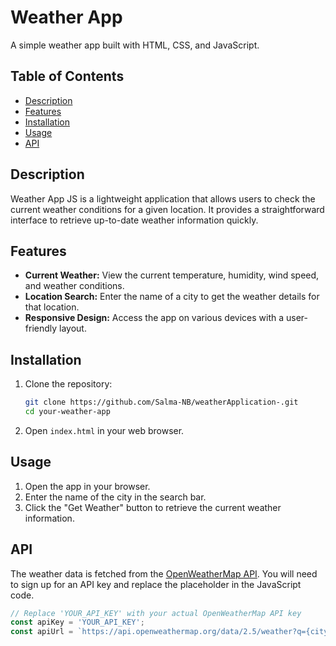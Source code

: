 # Weather App

A simple weather app built with HTML, CSS, and JavaScript.

## Table of Contents

- [Description](#description)
- [Features](#features)
- [Installation](#installation)
- [Usage](#usage)
- [API](#api)

## Description

Weather App JS is a lightweight application that allows users to check the current weather conditions for a given location. It provides a straightforward interface to retrieve up-to-date weather information quickly.

## Features

- **Current Weather:** View the current temperature, humidity, wind speed, and weather conditions.
- **Location Search:** Enter the name of a city to get the weather details for that location.
- **Responsive Design:** Access the app on various devices with a user-friendly layout.

## Installation

1. Clone the repository:

    ```bash
    git clone https://github.com/Salma-NB/weatherApplication-.git
    cd your-weather-app
    ```

2. Open `index.html` in your web browser.

## Usage

1. Open the app in your browser.
2. Enter the name of the city in the search bar.
3. Click the "Get Weather" button to retrieve the current weather information.

## API

The weather data is fetched from the [OpenWeatherMap API](https://openweathermap.org/). You will need to sign up for an API key and replace the placeholder in the JavaScript code.

```javascript
// Replace 'YOUR_API_KEY' with your actual OpenWeatherMap API key
const apiKey = 'YOUR_API_KEY';
const apiUrl = `https://api.openweathermap.org/data/2.5/weather?q={city}&appid=${apiKey}`;
